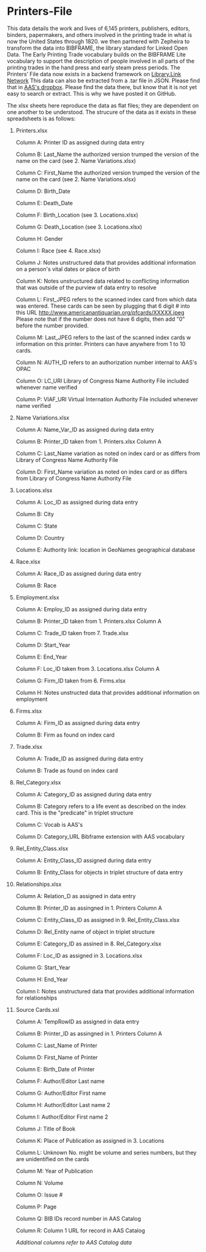 # Printers-File
This data details the work and lives of 6,145 printers, publishers, editors, binders, papermakers, and others involved in the printing trade in what is now the United States through 1820. we then partnered with Zepheira to transform the data into BIBFRAME, the library standard for Linked Open Data. The Early Printing Trade vocabulary builds on the BIBFRAME Lite vocabulary to support the description of people involved in all parts of the printing trades in the hand press and early steam press periods. The Printers’ File data now exists in a backend framework on [Library.Link Network](http://link.americanantiquarian.org)
This data can also be extracted from a .tar file in JSON. Please find that in [AAS's dropbox](https://www.dropbox.com/sh/ybmljj5ghe1spfy/AAD3G6sUXkXdj00t0AhxjiYea?dl=0). 
Please find the data there, but know that it is not yet easy to search or extract. This is why we have posted it on GitHub. 

The xlsx sheets here reproduce the data as flat files; they are dependent on one another to be understood. The strucure of the data as it exists in these spreadsheets is as follows:
1. Printers.xlsx

     Column A: Printer ID as assigned during data entry
     
     Column B: Last_Name  the authorized version trumped the version of the name on the card (see 2. Name Variations.xlsx)
     
     Column C: First_Name the authorized version trumped the version of the name on the card (see 2. Name Variations.xlsx)
     
     Column D: Birth_Date
     
     Column E: Death_Date
     
     Column F: Birth_Location (see 3. Locations.xlsx)
     
     Column G: Death_Location (see 3. Locations.xlsx)
     
     Column H: Gender 
     
     Column I: Race (see 4. Race.xlsx) 
     
     Column J: Notes unstructured data that provides additional information on a person's vital dates or place of birth
     
     Column K: Notes unstructured data related to conflicting information that was outside of the purview of data entry to resolve
     
     Column L: First_JPEG refers to the scanned index card from which data was entered. These cards can be seen by plugging that 6 digit # into this URL http://www.americanantiquarian.org/pfcards/XXXXX.jpeg Please note that if the number does not have 6 digits, then add "0" before the number provided.
     
      Column M: Last_JPEG refers to the last of the scanned index cards w information on this printer. Printers can have anywhere from 1 to 10 cards.
      
      Column N: AUTH_ID refers to an authorization number internal to AAS's OPAC
      
      Column O: LC_URI Library of Congress Name Authority File included whenever name verified 
      
      Column P: VIAF_URI Virtual Internation Authority File included whenever name verified 
      
2. Name Variations.xlsx

      Column A: Name_Var_ID as assigned during data entry
      
      Column B: Printer_ID taken from 1. Printers.xlsx Column A
      
      Column C: Last_Name variation as noted on index card or as differs from Library of Congress Name Authority File 
      
      Column D: First_Name variation as noted on index card or as differs from Library of Congress Name Authority File 
      
3. Locations.xlsx

      Column A: Loc_ID as assigned during data entry 
      
      Column B: City 
      
      Column C: State
      
      Column D: Country
      
      Column E: Authority link: location in GeoNames geographical database
      
4. Race.xlsx

      Column A: Race_ID as assigned during data entry
      
      Column B: Race
      
5. Employment.xlsx

      Column A: Employ_ID as assigned during data entry
      
      Column B: Printer_ID taken from 1. Printers.xlsx Column A
      
      Column C: Trade_ID taken from 7. Trade.xlsx
      
      Column D: Start_Year
      
      Column E: End_Year
      
      Column F: Loc_ID taken from 3. Locations.xlsx Column A
      
      Column G: Firm_ID taken from 6. Firms.xlsx
      
      Column H: Notes unstructed data that provides additional information on employment
   
6.  Firms.xlsx

     Column A: Firm_ID as assigned during data entry
     
     Column B: Firm as found on index card 
     
7.  Trade.xlsx
     
    Column A: Trade_ID as assigned during data entry
    
    Column B: Trade as found on index card
    
8.  Rel_Category.xlsx

     Column A: Category_ID as assigned during data entry
     
     Column B: Category refers to a life event as described on the index card. This is the "predicate" in triplet structure
     
     Column C: Vocab is AAS's 
     
     Column D: Category_URL Bibframe extension with AAS vocabulary
 
 9. Rel_Entity_Class.xlsx
  
    Column A: Entity_Class_ID assigned during data entry
    
    Column B: Entity_Class for objects in triplet structure of data entry 
 
10. Relationships.xlsx

     Column A: Relation_D as assigned in data entry 
     
     Column B: Printer_ID as assingned in 1. Printers Column A
     
     Column C: Entity_Class_ID as assigned in 9. Rel_Entity_Class.xlsx

     Column D: Rel_Entity name of object in triplet structure
     
     Column E: Category_ID as assined in 8. Rel_Category.xlsx
     
     Column F: Loc_ID as assigned in 3. Locations.xlsx
     
     Column G: Start_Year 
     
     Column H: End_Year 
     
     Column I: Notes unstructured data that provides additional information for relationships
   
11. Source Cards.xsl 

     Column A: TempRowID as assigned in data entry
     
     Column B: Printer_ID as assingned in 1. Printers Column A

     Column C: Last_Name of Printer
     
     Column D: First_Name of Printer
     
     Column E: Birth_Date of Printer
     
     Column F: Author/Editor Last name 
    
     Column G: Author/Editor First name 
     
     Column H: Author/Editor Last name 2
     
     Column I: Author/Editor First name 2
     
     Column J: Title of Book
     
     Column K: Place of Publication as assigned in 3. Locations
     
     Column L: Unknown No. might be volume and series numbers, but they are unidentified on the cards
     
     Column M: Year of Publication
     
     Column N: Volume
     
     Column O: Issue #
     
     Column P: Page
     
     Column Q: BIB IDs record number in AAS Catalog
     
     Column R: Column 1 URL for record in AAS Catalog 
     
     _Additional columns refer to AAS Catalog data_
     
     
     
     
     
     
     
     
     
 




